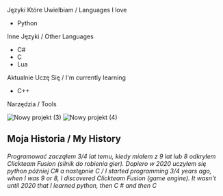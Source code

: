 Języki Które Uwielbiam / Languages I love
- Python


Inne Języki / Other Languages


- C#
- C
- Lua

Aktualnie Uczę Się / I'm currently learning
- C++

Narzędzia / Tools


![Nowy projekt (3)](https://user-images.githubusercontent.com/62306123/148423640-6cd393b4-a7f9-4623-a191-1ae414b9cea9.png)      ![Nowy projekt (4)](https://user-images.githubusercontent.com/62306123/148423657-61b5cb84-01c2-43a2-81cf-e330635937da.png)      


## Moja Historia / My History
###### Programować zacząłem 3/4 lat temu, kiedy miałem z 9 lat lub 8 odkryłem Clickteam Fusion (silnik do robienia gier). Dopiero w 2020 uczyłem się python później C# a następnie C / I started programming 3/4 years ago, when I was 9 or 8, I discovered Clickteam Fusion (game engine). It wasn't until 2020 that I learned python, then C # and then C
